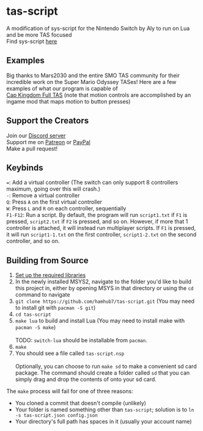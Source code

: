 # tas-script
A modification of sys-script for the Nintendo Switch by Aly to run on Lua and be more TAS focused\
Find sys-script [here](https://github.com/s5bug/sys-script)

## Examples
Big thanks to Mars2030 and the entire SMO TAS community for their incredible work on the Super Mario Odyssey TASes! Here are a few examples of what our program is capable of\
[Cap Kingdom Full TAS](https://www.youtube.com/watch?v=oMI796qC6xs) (note that motion controls are accomplished by an ingame mod that maps motion to button presses)

## Support the Creators
Join our [Discord server](https://discord.gg/HSPrhX8)\
Support me on [Patreon](https://www.patreon.com/aaronhh) or [PayPal](https://www.paypal.me/aaronhamhub)\
Make a pull request!

## Keybinds
`=`: Add a virtual controller (The switch can only support 8 controllers maximum, going over this will crash.)  
`-`: Remove a virtual controller  
`Q`: Press `A` on the first virtual controller  
`W`: Press `L` and `R` on each controller, sequentially  
`F1-F12`: Run a script. By default, the program will run `script1.txt` if `F1` is pressed, `script2.txt` if `F2` is pressed, and so on. However, if more that 1 controller is attached, it will instead run multiplayer scripts. If `F1` is pressed, it will run `script1-1.txt` on the first controller, `script1-2.txt` on the second controller, and so on.

## Building from Source
1. [Set up the required libraries](https://switchbrew.org/wiki/Setting_up_Development_Environment)
2. In the newly installed MSYS2, navigate to the folder you'd like to build this project in, either by opening MSYS in that directory or using the `cd` command to navigate
3. `git clone https://github.com/hamhub7/tas-script.git` (You may need to install git with `pacman -S git`)
4. `cd tas-script`
5. `make lua` to build and install Lua (You may need to install make with `pacman -S make`)
\
\
TODO: `switch-lua` should be installable from `pacman`.
6. `make`
7. You should see a file called `tas-script.nsp`
\
\
Optionally, you can choose to run `make sd` to make a convenient sd card package. The command should create a folder called `sd` that you can simply drag and drop the contents of onto your sd card.

The `make` process will fail for one of three reasons:
- You cloned a commit that doesn't compile (unlikely)
- Your folder is named something other than `tas-script`; solution is to `ln -s tas-script.json config.json`
- Your directory's full path has spaces in it (usually your account name)
